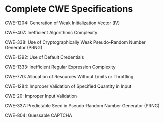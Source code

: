

# Complete CWE Specifications

CWE-1204: Generation of Weak Initialization Vector (IV)

CWE-407: Inefficient Algorithmic Complexity

CWE-338: Use of Cryptographically Weak Pseudo-Random Number Generator (PRNG)

CWE-1392: Use of Default Credentials

CWE-1333: Inefficient Regular Expression Complexity

CWE-770: Allocation of Resources Without Limits or Throttling

CWE-1284: Improper Validation of Specified Quantity in Input

CWE-20: Improper Input Validation

CWE-337: Predictable Seed in Pseudo-Random Number Generator (PRNG)

CWE-804: Guessable CAPTCHA
